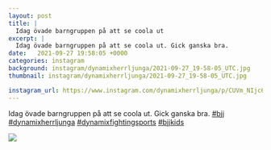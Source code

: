 ```yaml
---
layout: post
title: |
  Idag övade barngruppen på att se coola ut
excerpt: |
  Idag övade barngruppen på att se coola ut. Gick ganska bra.    
date:   2021-09-27 19:58:05 +0000
categories: instagram
background: instagram/dynamixherrljunga/2021-09-27_19-58-05_UTC.jpg
thumbnail: instagram/dynamixherrljunga/2021-09-27_19-58-05_UTC.jpg

instagram_url: https://www.instagram.com/dynamixherrljunga/p/CUVm_NIjc6i
---
```

Idag övade barngruppen på att se coola ut. Gick ganska bra. [#bjj](https://www.instagram.com/explore/tags/bjj/) [#dynamixherrljunga](https://www.instagram.com/explore/tags/dynamixherrljunga/) [#dynamixfightingsports](https://www.instagram.com/explore/tags/dynamixfightingsports/) [#bjjkids](https://www.instagram.com/explore/tags/bjjkids/)



<img src='{{ site.baseurl }}/instagram/dynamixherrljunga/2021-09-27_19-58-05_UTC.jpg' class='img-fluid' />

